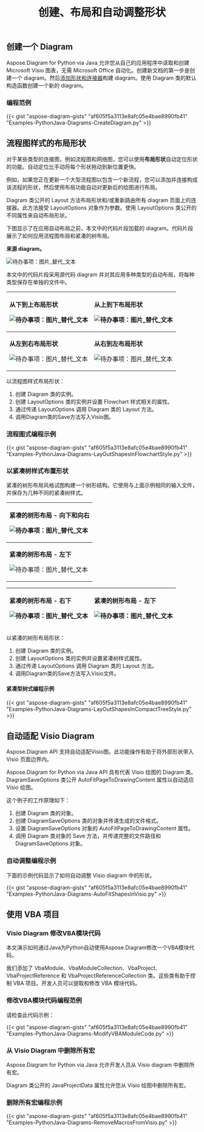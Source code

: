 ﻿---
title: 创建、布局和自动调整形状
type: docs
weight: 10
url: /zh/python-java/create-layout-and-auto-fit-shapes/
---
## **创建一个 Diagram**
Aspose.Diagram for Python via Java 允许您从自己的应用程序中读取和创建 Microsoft Visio 图表，无需 Microsoft Office 自动化。创建新文档的第一步是创建一个 diagram。然后[添加形状和连接器](/diagram/zh/python-java/add-and-connect-visio-shapes/)构建 diagram。使用 Diagram 类的默认构造函数创建一个新的 diagram。
### **编程范例**
{{< gist "aspose-diagram-gists" "af605f5a3113e8afc05e4bae8990fb41" "Examples-PythonJava-Diagrams-CreateDiagram.py" >}}
## **流程图样式的布局形状**
对于某些类型的连接图，例如流程图和网络图，您可以使用**布局形状**自动定位形状的功能。自动定位比手动将每个形状拖动到新位置更快。

例如，如果您正在更新一个大型流程图以包含一个新流程，您可以添加并连接构成该流程的形状，然后使用布局功能自动对更新后的绘图进行布局。

Diagram 类公开的 Layout 方法布局形状和/或重新路由所有 diagram 页面上的连接器。此方法接受 LayoutOptions 对象作为参数。使用 LayoutOptions 类公开的不同属性来自动布局形状。

下图显示了在应用自动布局之前，本文中的代码片段加载的 diagram。代码片段展示了如何应用流程图布局和紧凑的树布局。

**来源 diagram。** 

![待办事项：图片_替代_文本](create-layout-and-auto-fit-shapes_1.png)

本文中的代码片段采用源代码 diagram 并对其应用多种类型的自动布局，将每种类型保存在单独的文件中。

|<p>**从下到上布局形状** </p><p>![待办事项：图片_替代_文本](create-layout-and-auto-fit-shapes_2.png)</p>|<p>**从上到下布局形状** </p><p>![待办事项：图片_替代_文本](create-layout-and-auto-fit-shapes_3.png)</p>|
|:- |:- |
|<p>**从左到右布局形状** </p><p>![待办事项：图片_替代_文本](create-layout-and-auto-fit-shapes_4.png)</p>|<p>**从右到左布局形状** </p><p>![待办事项：图片_替代_文本](create-layout-and-auto-fit-shapes_5.png)</p>|
以流程图样式布局形状：

1. 创建 Diagram 类的实例。
1. 创建 LayoutOptions 类的实例并设置 Flowchart 样式相关的属性。
1. 通过传递 LayoutOptions 调用 Diagram 类的 Layout 方法。
1. 调用Diagram类的Save方法写入Visio图。
### **流程图式编程示例**
{{< gist "aspose-diagram-gists" "af605f5a3113e8afc05e4bae8990fb41" "Examples-PythonJava-Diagrams-LayOutShapesInFlowchartStyle.py" >}}
### **以紧凑树样式布置形状**
紧凑的树形布局风格试图构建一个树形结构。它使用与上面示例相同的输入文件，并保存为几种不同的紧凑树样式。

|<p>**紧凑的树形布局 - 向下和向右** </p><p>![待办事项：图片_替代_文本](create-layout-and-auto-fit-shapes_6.png)</p>|
|:- |
|<p>**紧凑的树形布局 - 左下** </p><p>![待办事项：图片_替代_文本](create-layout-and-auto-fit-shapes_7.png)</p>|


|<p>**紧凑的树形布局 - 右下** </p><p>![待办事项：图片_替代_文本](create-layout-and-auto-fit-shapes_8.png)</p>|<p>**紧凑的树形布局 - 左下** </p><p>![待办事项：图片_替代_文本](create-layout-and-auto-fit-shapes_9.png)</p>|
|:- |:- |
以紧凑的树形布局形状：

1. 创建 Diagram 类的实例。
1. 创建 LayoutOptions 类的实例并设置紧凑树样式属性。
1. 通过传递 LayoutOptions 调用 Diagram 类的 Layout 方法。
1. 调用Diagram类的Save方法写入Visio文件。
#### **紧凑型树式编程示例**
{{< gist "aspose-diagram-gists" "af605f5a3113e8afc05e4bae8990fb41" "Examples-PythonJava-Diagrams-LayOutShapesInCompactTreeStyle.py" >}}
## **自动适配 Visio Diagram**
Aspose.Diagram API 支持自动适配Visio图。此功能操作有助于将外部形状带入 Visio 页面边界内。

Aspose.Diagram for Python via Java API 具有代表 Visio 绘图的 Diagram 类。 DiagramSaveOptions 类公开 AutoFitPageToDrawingContent 属性以自动适应 Visio 绘图。

这个例子的工作原理如下：

1. 创建 Diagram 类的对象。
1. 创建 DiagramSaveOptions 类的对象并传递生成的文件格式。
1. 设置 DiagramSaveOptions 对象的 AutoFitPageToDrawingContent 属性。
1. 调用 Diagram 类对象的 Save 方法，并传递完整的文件路径和 DiagramSaveOptions 对象。
### **自动调整编程示例**
下面的示例代码显示了如何自动调整 Visio diagram 中的形状。

{{< gist "aspose-diagram-gists" "af605f5a3113e8afc05e4bae8990fb41" "Examples-PythonJava-Diagrams-AutoFitShapesInVisio.py" >}}
## **使用 VBA 项目**
### **Visio Diagram 修改VBA模块代码**
本文演示如何通过Java为Python自动使用Aspose.Diagram修改一个VBA模块代码。

我们添加了 VbaModule、VbaModuleCollection、VbaProject、VbaProjectReference 和 VbaProjectReferenceCollection 类。这些类有助于控制 VBA 项目。开发人员可以提取和修改 VBA 模块代码。
### **修改VBA模块代码编程范例**
请检查此代码示例：

{{< gist "aspose-diagram-gists" "af605f5a3113e8afc05e4bae8990fb41" "Examples-PythonJava-Diagrams-ModifyVBAModuleCode.py" >}}
### **从 Visio Diagram 中删除所有宏**
Aspose.Diagram for Python via Java 允许开发人员从 Visio diagram 中删除所有宏。

Diagram 类公开的 JavaProjectData 属性允许您从 Visio 绘图中删除所有宏。
### **删除所有宏编程示例**
{{< gist "aspose-diagram-gists" "af605f5a3113e8afc05e4bae8990fb41" "Examples-PythonJava-Diagrams-RemoveMacrosFromVisio.py" >}}
